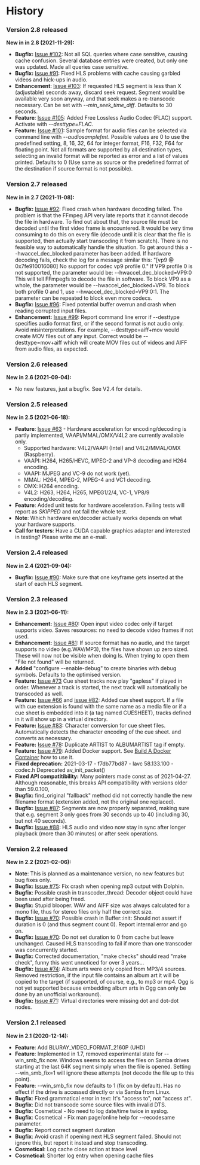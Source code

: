 History
=======

### Version 2.8 released

**New in in 2.8 (2021-11-29):**

* **Bugfix:** [Issue #102](https://github.com/nschlia/ffmpegfs/issues/102): Not all SQL queries where case sensitive, causing cache confusion. Several database entries were created, but only one was updated. Made all queries case sensitive.
* **Bugfix:** [Issue #91](https://github.com/nschlia/ffmpegfs/issues/91): Fixed HLS problems with cache causing garbled videos and hick-ups in audio.
* **Enhancement**: [Issue #103](https://github.com/nschlia/ffmpegfs/issues/103): If requested HLS segment is less than X (adjustable) seconds away, discard seek request. Segment would be available very soon anyway, and that seek makes a re-transcode necessary. Can be set with *--min_seek_time_diff*. Defaults to 30 seconds.
* **Feature**: [Issue #105](https://github.com/nschlia/ffmpegfs/issues/105): Added Free Lossless Audio Codec (FLAC) support. Activate with *--desttype=FLAC*.
* **Feature:** [Issue #101](https://github.com/nschlia/ffmpegfs/issues/101): Sample format for audio files can be selected via command line with *--audiosamplefmt*. Possible values are 0 to use the predefined setting, 8, 16, 32, 64 for integer format, F16, F32, F64 for floating point.
  Not all formats are supported by all destination types, selecting an invalid format will be reported as error and a list of values printed.
  Defaults to 0 (Use same as source or the predefined format of the destination if source format is not possible).

### Version 2.7 released

**New in in 2.7 (2021-11-08):**

* **Bugfix:** [Issue #92](https://github.com/nschlia/ffmpegfs/issues/92): Fixed crash when hardware decoding failed. The problem is that the FFmpeg API very late reports that it cannot decode the file in hardware. To find out about that, the source file must be decoded until the first video frame is encountered.
  It would be very time consuming to do this on every file (decode until it is clear that the file is supported, then actually start transcoding it from scratch). There is no feasible way to automatically handle the situation. To get around this a --hwaccel_dec_blocked parameter has been added.
  If hardware decoding fails, check the log for a message similar this:
  "[vp9 @ 0x7fe910016080] No support for codec vp9 profile 0."
  If VP9 profile 0 is not supported, the parameter would be:
  --hwaccel_dec_blocked=VP9:0
  This will tell FFmpegfs to decode the file in software. To block VP9 as a whole, the parameter would be --hwaccel_dec_blocked=VP9. To block both profile 0 and 1, use --hwaccel_dec_blocked=VP9:0:1. The parameter can be repeated to block even more codecs.
* **Bugfix:** [Issue #96](https://github.com/nschlia/ffmpegfs/issues/96): Fixed potential buffer overrun and crash when reading corrupted input files.
* **Enhancement:** [Issue #99](https://github.com/nschlia/ffmpegfs/issues/99): Report command line error if --desttype specifies audio format first, or if the second format is not audio only. Avoid misinterpretations. For example, --desttype=aiff+mov would create MOV files out of any input. Correct would be --desttype=mov+aiff which will create MOV files out of videos and AIFF from audio files, as expected.

### Version 2.6 released

**New in 2.6 (2021-09-04):**

* No new features, just a bugfix. See V2.4 for details.

### Version 2.5 released

**New in 2.5 (2021-06-18):**

* **Feature**: [Issue #63](https://github.com/nschlia/ffmpegfs/issues/63) - Hardware acceleration for encoding/decoding is partly implemented, VAAPI/MMAL/OMX/V4L2 are currently available only.
  - Supported hardware: V4L2/VAAPI (Intel) and V4L2/MMAL/OMX (Raspberry).
  - VAAPI: H264, H265/HEVC, MPEG-2 and VP-8 decoding and H264 encoding.
  - VAAPI: MJPEG and VC-9 do not work (yet).
  - MMAL: H264, MPEG-2, MPEG-4 and VC1 decoding.
  - OMX: H264 encoding.
  - V4L2: H263, H264, H265, MPEG1/2/4, VC-1, VP8/9 encoding/decoding.
* **Feature**: Added unit tests for hardware acceleration. Failing tests will report as *SKIPPED* and not fail the whole test.
* **Note**: Which hardware en/decoder actually works depends on what your hardware supports.
* **Call for testers**: Have a CUDA capable graphics adapter and interested in testing? Please write me an e-mail.

### Version 2.4 released

**New in 2.4 (2021-09-04):**

* **Bugfix:** [Issue #90](https://github.com/nschlia/ffmpegfs/issues/90): Make sure that one keyframe gets inserted at the start of each HLS segment.

### Version 2.3 released

**New in 2.3 (2021-06-11):**

* **Enhancement:** [Issue #80](https://github.com/nschlia/ffmpegfs/issues/80): Open input video codec only if target supports video. Saves resources: no need to decode video frames if not used.
* **Enhancement:**  [Issue #81](https://github.com/nschlia/ffmpegfs/issues/81): If source format has no audio, and the target supports no video (e.g.WAV/MP3), the files have shown up zero sized. These will now not be visible when doing ls. When trying to open them "File not found" will be returned.
* **Added** "configure --enable-debug" to create binaries with debug symbols. Defaults to the optimised version.
* **Feature:** [Issue #73](https://github.com/nschlia/ffmpegfs/issues/73) Cue sheet tracks now play "gapless" if played in order. Whenever a track is started, the next track will automatically be transcoded as well.
* **Feature:** [Issue #66](https://github.com/nschlia/ffmpegfs/issues/66) and [issue #82](https://github.com/nschlia/ffmpegfs/issues/82): Added cue sheet support. If a file with cue extension is found with the same name as a media file or if a cue sheet is embedded into it (a tag named CUESHEET), tracks defined in it will show up in a virtual directory.
* **Feature:** [Issue #83](https://github.com/nschlia/ffmpegfs/issues/83): Character conversion for cue sheet files. Automatically detects the character encoding of the cue sheet. and converts as necessary.
* **Feature:** [Issue #78](https://github.com/nschlia/ffmpegfs/issues/78): Duplicate ARTIST to ALBUMARTIST tag if empty.
* **Feature:** [Issue #79](https://github.com/nschlia/ffmpegfs/issues/79): Added Docker support. See [Build A Docker Container](README.md#build-a-docker-container) how to use it.
* **Fixed deprecation:** 2021-03-17 - f7db77bd87 - lavc 58.133.100 - codec.h
  Deprecated av_init_packet()
* **Fixed API compatitibility:** Many pointers made const as of 2021-04-27. Although reasonable, this breaks API compatibility with versions older than 59.0.100,
* **Bugfix:** find_original "fallback" method did not correctly handle the new filename format (extension added, not the original one replaced).
* **Bugfix:** [Issue #87](https://github.com/nschlia/ffmpegfs/issues/87): Segments are now properly separated, making sure that e.g. segment 3 only goes from 30 seconds up to 40 (including 30, but not 40 seconds). 
* **Bugfix:** [Issue #88](https://github.com/nschlia/ffmpegfs/issues/88): HLS audio and video now stay in sync after longer playback (more than 30 minutes) or after seek operations. 

### Version 2.2 released

**New in 2.2 (2021-02-06):**

* **Note**: This is planned as a maintenance version, no new features but bug fixes only. 
* **Bugfix:** [Issue #75](https://github.com/nschlia/ffmpegfs/issues/75): Fix crash when opening mp3 output with Dolphin.
* **Bugfix**: Possible crash in transcoder_thread: Decoder object could have been used after being freed.
* **Bugfix:** Stupid blooper. WAV and AIFF size was always calculated for a mono file, thus for stereo files only half the correct size.
* **Bugfix:** [Issue #70](https://github.com/nschlia/ffmpegfs/issues/70): Possible crash in Buffer::init: Should not assert if duration is 0 (and thus segment count 0). Report internal error and go on.
* **Bugfix:** [Issue #70](https://github.com/nschlia/ffmpegfs/issues/70): Do not set duration to 0 from cache but leave unchanged. Caused HLS transcoding to fail if more than one transcoder was concurrently started.
* **Bugfix:** Corrected documentation, "make checks" should read "make check", funny this went unnoticed for over 3 years...
* **Bugfix:** [Issue #74](https://github.com/nschlia/ffmpegfs/issues/74): Album arts were only copied from MP3/4 sources. Removed restriction, if the input file contains an album art it will be copied to the target (if supported, of course, e.g., to mp3 or mp4. Ogg is not yet supported because embedding album arts in Ogg can only be done by an unofficial workaround).
* **Bugfix:** [Issue #71](https://github.com/nschlia/ffmpegfs/issues/71): Virtual directories were missing dot and dot-dot nodes.

### Version 2.1 released

**New in 2.1 (2020-12-14):**

* **Feature**: Add BLURAY_VIDEO_FORMAT_2160P (UHD)
* **Feature**: Implemented in 1.7, removed experimental state for --win_smb_fix now.  Windows seems to access the files on Samba drives starting at the last 64K segment simply when the file is opened. Setting --win_smb_fix=1 will ignore these attempts (not decode the file up to this point).
* **Feature**: --win_smb_fix now defaults to 1 (fix on by default). Has no effect if the drive is accessed directly or via Samba from Linux.
* **Bugfix**: Fixed grammatical error in text: It's "access to", not "access at".
* **Bugfix**: Did not transcode some source files with invalid DTS.
* **Bugfix**: Cosmetical - No need to log date/time twice in syslog.
* **Bugfix**: Cosmetical - Fix man page/online help for --recodesame parameter.
* **Bugfix**: Report correct segment duration
* **Bugfix**: Avoid crash if opening next HLS segment failed. Should not ignore this, but report it instead and stop transcoding.
* **Cosmetical**: Log cache close action at trace level
* **Cosmetical**: Shorter log entry when opening cache files
